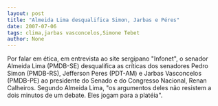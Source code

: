 ```yaml
---
layout: post
title: "Almeida Lima desqualifica Simon, Jarbas e Péres"
date: 2007-07-06
tags: clima,jarbas vasconcelos,Simone Tebet
author: None
---
```

Por falar em &eacute;tica, em entrevista ao site sergipano &quot;Infonet&quot;, o senador Almeida Lima (PMDB-SE) desqualifica as cr&iacute;ticas dos senadores Pedro Simon (PMDB-RS), Jefferson Peres (PDT-AM) e Jarbas Vasconcelos (PMDB-PE) ao presidente do Senado e do Congresso Nacional, Renan Calheiros.
Segundo Almeida Lima, &quot;os argumentos deles n&atilde;o resistem a dois minutos de um debate. Eles jogam para a plat&eacute;ia&quot;.  
